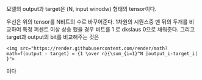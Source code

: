 모델의 output과 target은 (N, input winodw) 형태의 tensor이다. 

우선은 위의 tensor를 N비트의 수로 바꾸어준다. 1차원의 시뭔스중 맨 뒤의 두개를 비교하여 특정 퍼센트 이상 상승 했을 경우 비트를 1 로 dkslaus 0으로 채워준다. 그리고 target과 output의 bit를 비교해주는 것은

```
<img src="https://render.githubusercontent.com/render/math?math=f(output - target) = {1 \over n}{\sum_{i=1}^N |output_i-target_i| }">
```


이다

